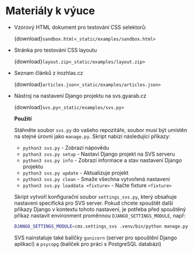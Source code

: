 Materiály k výuce
=================

* Vzorový HTML dokument pro testování CSS selektorů: 
    
    {download}`sandbox.html<_static/examples/sandbox.html>`

* Stránka pro testování CSS layoutu
    
    {download}`layout.zip<_static/examples/layout.zip>`

* Seznam článků z irozhlas.cz

    {download}`articles.json<_static/examples/articles.json>`

* Nástroj na nastavení Django projektu na svs.gyarab.cz
    
    {download}`svs.py<_static/examples/svs.py>`

    **Použití**

    Stáhněte soubor `svs.py` do vašeho repozitáře, soubor musí být umístěn na stejné úrovni jako `manage.py`. Skript nabízí následující příkazy:
    - `python3 svs.py` - Zobrazí nápovědu
    - `python3 svs.py setup` - Nastaví Django projekt na SVS serveru
    - `python3 svs.py info` - Zobrazí informace a stav nastavení Django projektu
    - `python3 svs.py update` - Aktualizuje projekt
    - `python3 svs.py clean` - Smaže všechna vytvořená nastavení
    - `python3 svs.py loaddata <fixture>` - Načte fixture `<fixture>`

    Skript vytvoří konfigurační soubor `settings_svs.py`, který obsahuje nastavení specifická pro SVS server. Pokud chcete spouštět další příkazy Django v kontextu tohoto nastavení, je potřeba před spouštěný příkaz nastavit  environment proměnnou `DJANGO_SETTINGS_MODULE`, např:
    
    ```sh
    DJANGO_SETTINGS_MODULE=cms.settings_svs .venv/bin/python manage.py createsuperuser
    ```

    SVS nainstaluje také balíčky `gunicorn` (server pro spouštění Django aplikací) a `psycopg` (balíček pro práci s PostgreSQL databází)

